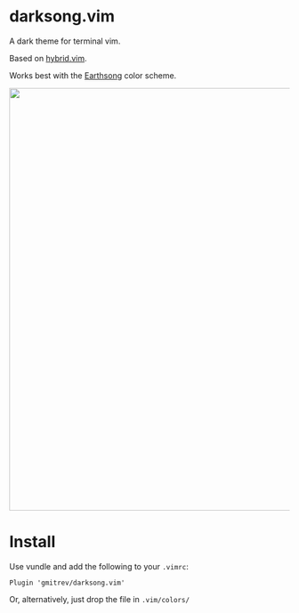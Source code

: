 # darksong.vim

A dark theme for terminal vim.

Based on [hybrid.vim](https://github.com/w0ng/vim-hybrid).

Works best with the [Earthsong](https://github.com/mbadolato/iTerm2-Color-Schemes#earthsong) color
scheme.

<p align="center">
  <img width="760" src="https://i.imgur.com/JM6mZvx.png">
</p>

# Install

Use vundle and add the following to your `.vimrc`:

```
Plugin 'gmitrev/darksong.vim'
```

Or, alternatively, just drop the file in `.vim/colors/`
